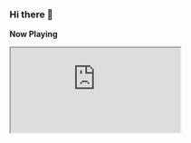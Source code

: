### Hi there 👋

**Now Playing**

<iframe src="https://spotify-hs1wi3ene-nisargpatel.vercel.app/">


<!--
**NisargIO/NisargIO** is a ✨ _special_ ✨ repository because its `README.md` (this file) appears on your GitHub profile.

Here are some ideas to get you started:

- 🔭 I’m currently working on ...
- 🌱 I’m currently learning ...
- 👯 I’m looking to collaborate on ...
- 🤔 I’m looking for help with ...
- 💬 Ask me about ...
- 📫 How to reach me: ...
- 😄 Pronouns: ...
- ⚡ Fun fact: ...

<a href="https://komarev.com/ghpvc/?username=NisargIO&color=blue">
    <img src="https://komarev.com/ghpvc/?username=NisargIO&color=blue">
</a>

-->
